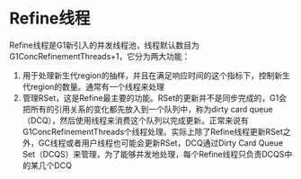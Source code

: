# Refine线程

Refine线程是G1新引入的并发线程池，线程默认数目为G1ConcRefinementThreads+1，它分为两大功能：

1. 用于处理新生代region的抽样，并且在满足响应时间的这个指标下，控制新生代region的数量。通常有一个线程来处理
2. 管理RSet，这是Refine最主要的功能。RSet的更新并不是同步完成的，G1会把所有的引用关系的变化都先放入到一个队列中，称为dirty card queue（DCQ），然后使用线程来消费这个队列以完成更新。正常来说有G1ConcRefinementThreads个线程处理。实际上除了Refine线程更新RSet之外，GC线程或者用户线程也可能会更新RSet，DCQ通过Dirty Card Queue Set（DCQS）来管理，为了能够并发地处理，每个Refine线程只负责DCQS中的某几个DCQ
